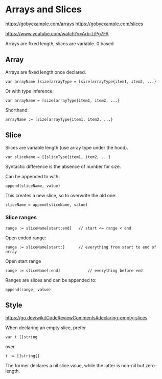 
Arrays and Slices
=================

https://gobyexample.com/arrays
https://gobyexample.com/slices

https://www.youtube.com/watch?v=Arb-LjPg7FA


Arrays are fixed length, slices are variable.
0 based

Array
-----

Arrays are fixed length once declared.

	var arrayName [size]arrayType = [size]arrayType{item1, item2, ...}

Or with type inference:

	var arrayName = [size]arrayType{item1, item2, ...}

Shorthand:

	arrayName := [size]arrayType{item1, item2, ...}


Slice
-----

Slices are variable length (use array type under the hood).


	var sliceName = []sliceType{item1, item2, ...}

Syntactic difference is the absence of number for size.

Can be appended to with:

	append(sliceName, value)

This creates a new slice, so to overwrite the old one:

	sliceName = append(sliceName, value)

### Slice ranges

	range := sliceName[start:end]	// start <= range < end

Open ended range:

	range := sliceName[start:]		// everything from start to end of array

Open start range

	range := sliceName[:end]			// everything before end


Ranges are slices and can be appended to:

	append(range, value)



Style
-----

https://go.dev/wiki/CodeReviewComments#declaring-empty-slices

When declaring an empty slice, prefer

	var t []string

over

	t := []string{}

The former declares a nil slice value, while the latter is non-nil but zero-length.

